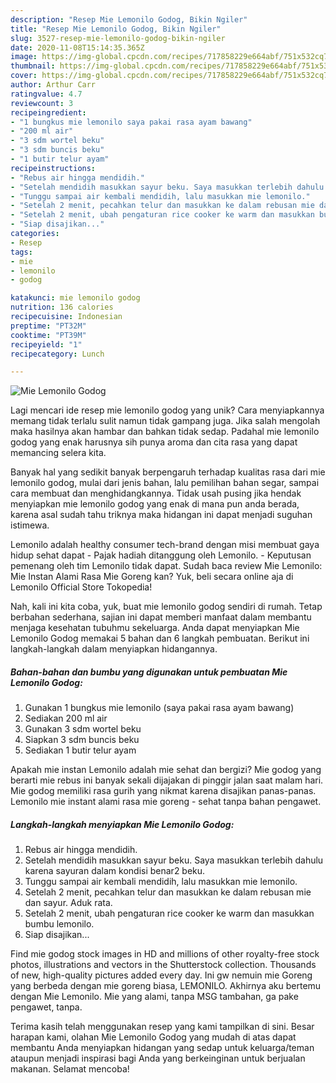 ```yaml
---
description: "Resep Mie Lemonilo Godog, Bikin Ngiler"
title: "Resep Mie Lemonilo Godog, Bikin Ngiler"
slug: 3527-resep-mie-lemonilo-godog-bikin-ngiler
date: 2020-11-08T15:14:35.365Z
image: https://img-global.cpcdn.com/recipes/717858229e664abf/751x532cq70/mie-lemonilo-godog-foto-resep-utama.jpg
thumbnail: https://img-global.cpcdn.com/recipes/717858229e664abf/751x532cq70/mie-lemonilo-godog-foto-resep-utama.jpg
cover: https://img-global.cpcdn.com/recipes/717858229e664abf/751x532cq70/mie-lemonilo-godog-foto-resep-utama.jpg
author: Arthur Carr
ratingvalue: 4.7
reviewcount: 3
recipeingredient:
- "1 bungkus mie lemonilo saya pakai rasa ayam bawang"
- "200 ml air"
- "3 sdm wortel beku"
- "3 sdm buncis beku"
- "1 butir telur ayam"
recipeinstructions:
- "Rebus air hingga mendidih."
- "Setelah mendidih masukkan sayur beku. Saya masukkan terlebih dahulu karena sayuran dalam kondisi benar2 beku."
- "Tunggu sampai air kembali mendidih, lalu masukkan mie lemonilo."
- "Setelah 2 menit, pecahkan telur dan masukkan ke dalam rebusan mie dan sayur. Aduk rata."
- "Setelah 2 menit, ubah pengaturan rice cooker ke warm dan masukkan bumbu lemonilo."
- "Siap disajikan..."
categories:
- Resep
tags:
- mie
- lemonilo
- godog

katakunci: mie lemonilo godog 
nutrition: 136 calories
recipecuisine: Indonesian
preptime: "PT32M"
cooktime: "PT39M"
recipeyield: "1"
recipecategory: Lunch

---
```



![Mie Lemonilo Godog](https://img-global.cpcdn.com/recipes/717858229e664abf/751x532cq70/mie-lemonilo-godog-foto-resep-utama.jpg)

Lagi mencari ide resep mie lemonilo godog yang unik? Cara menyiapkannya memang tidak terlalu sulit namun tidak gampang juga. Jika salah mengolah maka hasilnya akan hambar dan bahkan tidak sedap. Padahal mie lemonilo godog yang enak harusnya sih punya aroma dan cita rasa yang dapat memancing selera kita.

Banyak hal yang sedikit banyak berpengaruh terhadap kualitas rasa dari mie lemonilo godog, mulai dari jenis bahan, lalu pemilihan bahan segar, sampai cara membuat dan menghidangkannya. Tidak usah pusing jika hendak menyiapkan mie lemonilo godog yang enak di mana pun anda berada, karena asal sudah tahu triknya maka hidangan ini dapat menjadi suguhan istimewa.

Lemonilo adalah healthy consumer tech-brand dengan misi membuat gaya hidup sehat dapat - Pajak hadiah ditanggung oleh Lemonilo. - Keputusan pemenang oleh tim Lemonilo tidak dapat. Sudah baca review Mie Lemonilo: Mie Instan Alami Rasa Mie Goreng kan? Yuk, beli secara online aja di Lemonilo Official Store Tokopedia!


Nah, kali ini kita coba, yuk, buat mie lemonilo godog sendiri di rumah. Tetap berbahan sederhana, sajian ini dapat memberi manfaat dalam membantu menjaga kesehatan tubuhmu sekeluarga. Anda dapat menyiapkan Mie Lemonilo Godog memakai 5 bahan dan 6 langkah pembuatan. Berikut ini langkah-langkah dalam menyiapkan hidangannya.

<!--inarticleads1-->

##### Bahan-bahan dan bumbu yang digunakan untuk pembuatan Mie Lemonilo Godog:

1. Gunakan 1 bungkus mie lemonilo (saya pakai rasa ayam bawang)
1. Sediakan 200 ml air
1. Gunakan 3 sdm wortel beku
1. Siapkan 3 sdm buncis beku
1. Sediakan 1 butir telur ayam


Apakah mie instan Lemonilo adalah mie sehat dan bergizi? Mie godog yang berarti mie rebus ini banyak sekali dijajakan di pinggir jalan saat malam hari. Mie godog memiliki rasa gurih yang nikmat karena disajikan panas-panas. Lemonilo mie instant alami rasa mie goreng - sehat tanpa bahan pengawet. 

<!--inarticleads2-->

##### Langkah-langkah menyiapkan Mie Lemonilo Godog:

1. Rebus air hingga mendidih.
1. Setelah mendidih masukkan sayur beku. Saya masukkan terlebih dahulu karena sayuran dalam kondisi benar2 beku.
1. Tunggu sampai air kembali mendidih, lalu masukkan mie lemonilo.
1. Setelah 2 menit, pecahkan telur dan masukkan ke dalam rebusan mie dan sayur. Aduk rata.
1. Setelah 2 menit, ubah pengaturan rice cooker ke warm dan masukkan bumbu lemonilo.
1. Siap disajikan...


Find mie godog stock images in HD and millions of other royalty-free stock photos, illustrations and vectors in the Shutterstock collection. Thousands of new, high-quality pictures added every day. Ini gw nemuin mie Goreng yang berbeda dengan mie goreng biasa, LEMONILO. Akhirnya aku bertemu dengan Mie Lemonilo. Mie yang alami, tanpa MSG tambahan, ga pake pengawet, tanpa. 

Terima kasih telah menggunakan resep yang kami tampilkan di sini. Besar harapan kami, olahan Mie Lemonilo Godog yang mudah di atas dapat membantu Anda menyiapkan hidangan yang sedap untuk keluarga/teman ataupun menjadi inspirasi bagi Anda yang berkeinginan untuk berjualan makanan. Selamat mencoba!
